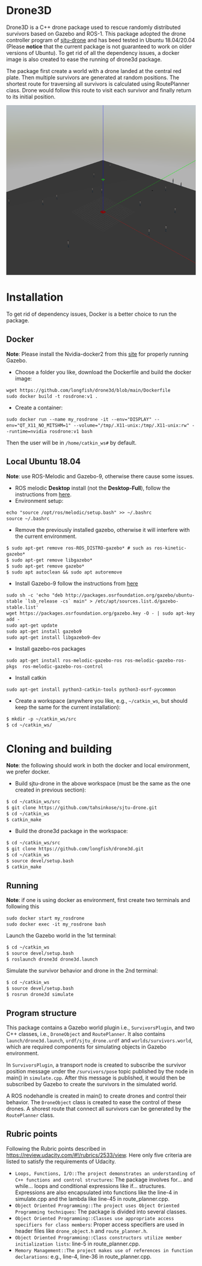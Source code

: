 # Drone3D 

Drone3D is a C++ drone package used to rescue randomly distributed survivors based on Gazebo and ROS-1. This package adopted the drone controller program of [sjtu-drone](https://github.com/tahsinkose/sjtu-drone) and has beed tested in Ubuntu 18.04/20.04 (Please **notice** that the current package is not guaranteed to work on older versions of Ubuntu). To get rid of all the dependency issues, a docker image is also created to ease the running of drone3d package.

The package first create a world with a drone landed at the central red plate. Then multiple survivors are generated at random positions. The shortest route for traversing all survivors is calculated using RoutePlanner class. Drone would follow this route to visit each survivor and finally return to its initial position.

<img src="map.png" width="600" height="450" />

# Installation
To get rid of dependency issues, Docker is a better choice to run the package.

## Docker
**Note**: Please install the Nvidia-docker2 from this [site](https://docs.nvidia.com/datacenter/cloud-native/container-toolkit/install-guide.html#docker) for properly running Gazebo. 

* Choose a folder you like, download the Dockerfile and build the docker image:
```
wget https://github.com/longfish/drone3d/blob/main/Dockerfile
sudo docker build -t rosdrone:v1 .
```
* Create a container:
```
sudo docker run --name my_rosdrone -it --env="DISPLAY" --env="QT_X11_NO_MITSHM=1" --volume="/tmp/.X11-unix:/tmp/.X11-unix:rw" --runtime=nvidia rosdrone:v1 bash
```

Then the user will be in `/home/catkin_ws#` by default.

## Local Ubuntu 18.04 
**Note**: use ROS-Melodic and Gazebo-9, otherwise there cause some issues.

* ROS melodic **Desktop** install (not the **Desktop-Full**), follow the instructions from [here](http://wiki.ros.org/melodic/Installation/Ubuntu).
* Environment setup: 
``` 
echo "source /opt/ros/melodic/setup.bash" >> ~/.bashrc
source ~/.bashrc
```
* Remove the previously installed gazebo, otherwise it will interfere with the current environment.
```
$ sudo apt-get remove ros-ROS_DISTRO-gazebo* # such as ros-kinetic-gazebo*
$ sudo apt-get remove libgazebo*
$ sudo apt-get remove gazebo*
$ sudo apt autoclean && sudo apt autoremove
```
* Install Gazebo-9 follow the instructions from [here](http://gazebosim.org/tutorials?cat=install&tut=install_ubuntu&ver=9.0)
```
sudo sh -c 'echo "deb http://packages.osrfoundation.org/gazebo/ubuntu-stable `lsb_release -cs` main" > /etc/apt/sources.list.d/gazebo-stable.list'
wget https://packages.osrfoundation.org/gazebo.key -O - | sudo apt-key add -
sudo apt-get update
sudo apt-get install gazebo9
sudo apt-get install libgazebo9-dev
```
* Install gazebo-ros packages
```
sudo apt-get install ros-melodic-gazebo-ros ros-melodic-gazebo-ros-pkgs  ros-melodic-gazebo-ros-control
```
* Install catkin
```
sudo apt-get install python3-catkin-tools python3-osrf-pycommon
```
* Create a workspace (anywhere you like, e.g., `~/catkin_ws`, but should keep the same for the current installation):
```
$ mkdir -p ~/catkin_ws/src
$ cd ~/catkin_ws/
```

# Cloning and building
**Note**: the following should work in both the docker and local environment, we prefer docker.

* Build sjtu-drone in the above workspace (must be the same as the one created in previous section):
```
$ cd ~/catkin_ws/src
$ git clone https://github.com/tahsinkose/sjtu-drone.git
$ cd ~/catkin_ws
$ catkin_make
```
* Build the drone3d package in the workspace:
```
$ cd ~/catkin_ws/src
$ git clone https://github.com/longfish/drone3d.git 
$ cd ~/catkin_ws
$ source devel/setup.bash
$ catkin_make
```

## Running
**Note**: if one is using docker as environment, first create two terminals and following this
```
sudo docker start my_rosdrone
sudo docker exec -it my_rosdrone bash
```

Launch the Gazebo world in the 1st terminal:
```
$ cd ~/catkin_ws
$ source devel/setup.bash
$ roslaunch drone3d drone3d.launch
```

Simulate the survivor behavior and drone in the 2nd terminal:
```
$ cd ~/catkin_ws
$ source devel/setup.bash
$ rosrun drone3d simulate
```

## Program structure

This package contains a Gazebo world plugin i.e., `SurvivorsPlugin`, and two C++ classes, i.e., `DroneObject` and `RoutePlanner`. It also contains `launch/drone3d.launch`, `urdf/sjtu_drone.urdf` and `worlds/survivors.world`, which are required components for simulating objects in Gazebo environment. 

In `SurvivorsPlugin`, a transport node is created to subscribe the survivor position message under the `/survivors/pose` topic published by the node in main() in `simulate.cpp`. After this message is published, it would then be subscribed by Gazebo to create the survivors in the simulated world. 

A ROS nodehandle is created in main() to create drones and control their behavior. The `DroneObject` class is created to ease the control of these drones. A shorest route that connect all survivors can be generated by the `RoutePlanner` class. 

## Rubric points

Following the Rubric points described in https://review.udacity.com/#!/rubrics/2533/view. Here only five criteria are listed to satisfy the requirements of Udacity.

* `Loops, Functions, I/O::The project demonstrates an understanding of C++ functions and control structures`: The package involves for... and while... loops and conditional expressions like if... structures. Expressions are also encapsulated into functions like the line-4 in simulate.cpp and the lambda like line-45 in route_planner.cpp.
* `Object Oriented Programming::The project uses Object Oriented Programming techniques`: The package is divided into several classes. 
* `Object Oriented Programming::Classes use appropriate access specifiers for class members`: Proper access specifiers are used in header files like `drone_object.h` and `route_planner.h`.
* `Object Oriented Programming::Class constructors utilize member initialization lists`: line-5 in route_planner.cpp.
* `Memory Management::The project makes use of references in function declarations`: e.g., line-4, line-36 in route_planner.cpp.
